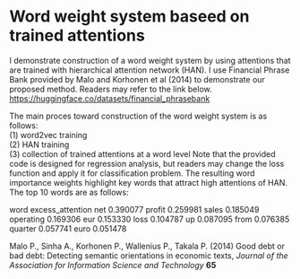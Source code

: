 # Word weight system baseed on trained attentions

I demonstrate construction of a word weight system by using attentions that are trained with hierarchical attention network (HAN). I use Financial Phrase Bank provided by Malo and Korhonen et al (2014) to demonstrate our proposed method. Readers may refer to the link below. 
https://huggingface.co/datasets/financial_phrasebank

The main proces toward construction of the word weight system is as follows: <br />
(1) word2vec training <br />
(2) HAN training <br />
(3) collection of trained attentions at a word level 
Note that the provided code is designed for regression analysis, but readers may change the loss function and apply it for classification problem. The resulting word importance weights highlight key words that attract high attentions of HAN. The top 10 words are as follows: 

word        excess_attention
net         0.390077
profit      0.259981
sales       0.185049
operating   0.169306
eur         0.153330
loss        0.104787
up          0.087095
from        0.076385
quarter     0.057741
euro        0.051478

Malo P., Sinha A., Korhonen P., Wallenius P., Takala P. (2014) 
Good debt or bad debt: Detecting semantic orientations in economic texts,
*Journal of the Association for Information Science and Technology* 
**65**
